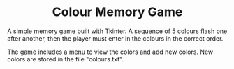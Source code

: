 <div align="center">
  <h1>Colour Memory Game</h1>
</div>

A simple memory game built with Tkinter. A sequence of 5 colours flash one after another, then
the player must enter in the colours in the correct order. 

The game includes a menu to view the colors and add new colors. New colors are stored in the file "colours.txt".